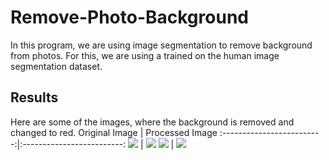 # Remove-Photo-Background
In this program, we are using image segmentation to remove background from photos. For this, we are using a  trained on the human image segmentation dataset.


## Results
Here are some of the images, where the background is removed and changed to red.
Original Image             |  Processed Image 
:-------------------------:|:-------------------------:
![](images/picture.jpg)  |  ![](remove_bg/picture.png)
![](images/beyonceandjay-z-Mikecoppola-c59229db80174b3290431f66eea3d8ff.jpg)  |  ![](remove_bg/beyonceandjay-z-Mikecoppola-c59229db80174b3290431f66eea3d8ff.png)

